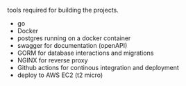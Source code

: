 tools required for building the projects.

- go
- Docker
- postgres running on a docker container
- swagger for documentation (openAPI)
- GORM for database interactions and migrations
- NGINX for reverse proxy
- Github actions for continous integration and deployment
- deploy to AWS EC2 (t2 micro)